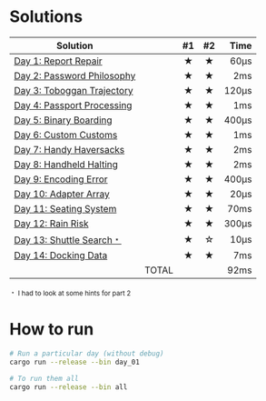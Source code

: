 # Solutions

| Solution                                        |       | #1  | #2  |  Time |
| ----------------------------------------------- | ----: | :-: | :-: | ----: |
| [Day 1: Report Repair](src/bin/day_01.rs)       |       |  ★  |  ★  |  60µs |
| [Day 2: Password Philosophy](src/bin/day_02.rs) |       |  ★  |  ★  |   2ms |
| [Day 3: Toboggan Trajectory](src/bin/day_03.rs) |       |  ★  |  ★  | 120µs |
| [Day 4: Passport Processing](src/bin/day_04.rs) |       |  ★  |  ★  |   1ms |
| [Day 5: Binary Boarding](src/bin/day_05.rs)     |       |  ★  |  ★  | 400µs |
| [Day 6: Custom Customs](src/bin/day_06.rs)      |       |  ★  |  ★  |   1ms |
| [Day 7: Handy Haversacks](src/bin/day_07.rs)    |       |  ★  |  ★  |   2ms |
| [Day 8: Handheld Halting](src/bin/day_08.rs)    |       |  ★  |  ★  |   2ms |
| [Day 9: Encoding Error](src/bin/day_09.rs)      |       |  ★  |  ★  | 400µs |
| [Day 10: Adapter Array](src/bin/day_10.rs)      |       |  ★  |  ★  |  20µs |
| [Day 11: Seating System](src/bin/day_11.rs)     |       |  ★  |  ★  |  70ms |
| [Day 12: Rain Risk](src/bin/day_12.rs)          |       |  ★  |  ★  | 300µs |
| [Day 13: Shuttle Search﹡](src/bin/day_13.rs)   |       |  ★  |  ☆  |  10µs |
| [Day 14: Docking Data](src/bin/day_14.rs)       |       |  ★  |  ★  |   7ms |
|                                                 | TOTAL |     |     |  92ms |

<small>﹡ I had to look at some hints for part 2</small>

# How to run

```sh
# Run a particular day (without debug)
cargo run --release --bin day_01

# To run them all
cargo run --release --bin all
```

